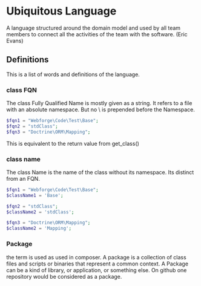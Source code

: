 # Ubiquitous Language 
A language structured around the domain model and used by all team members to connect all the activities of the team with the software. (Eric Evans)

## Definitions
This is a list of words and definitions of the language.

### class FQN
The class Fully Qualified Name is mostly given as a string. It refers to a file with an absolute namespace. But no \ is prepended before the Namespace.

```php
$fqn1 = "Webforge\Code\Test\Base";
$fqn2 = "stdClass";
$fqn3 = "Doctrine\ORM\Mapping";
```
This is equivalent to the return value from get_class()

### class name
The class Name is the name of the class without its namespace. Its distinct from an FQN.

```php
$fqn1 = "Webforge\Code\Test\Base";
$className1 = 'Base';

$fqn2 = "stdClass";
$className2 = 'stdClass';

$fqn3 = "Doctrine\ORM\Mapping";
$className2 = 'Mapping';
```

### Package
the term is used as used in composer. A package is a collection of class files and scripts or binaries that represent a common context. A Package can be a kind of library, or application, or something else. On github one repository would be considered as a package.